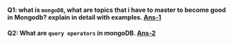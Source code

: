 #### Q1: what is `mongoDB`, what are topics that i have to master to become good in Mongodb? explain in detail with examples. [Ans-1](https://github.com/hameed003/mongoDB/blob/main/basics-of-mongodb/content/Ans1.md)

#### Q2: What are `query operators` in mongoDB. [Ans-2](https://github.com/hameed003/mongoDB/blob/main/basics-of-mongodb/content/Ans2.md)
